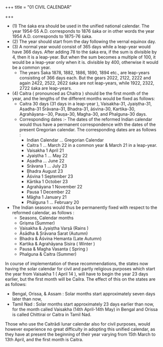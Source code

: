 +++
title = "01 CIVIL CALENDAR"

+++

- (1) The śaka era should be used in the unified national calendar. The year 1954-55 A.D. corresponds to 1876 śaka or in other words the year 1954 A.D. corresponds to 1875-76 śaka. 
- (2) The year should start from the day following the vernal equinox day. 
- (3) A normal year would consist of 365 days while a leap-year would have 366 days. After adding 78 to the śaka era, if the sum is divisible by 4, then it is a leap-year. But when the sum becomes a multiple of 100, it would be a leap-year only when it is. divisible by 400, otherwise it would be a common year. 
    - The years Śaka 1878, 1882, 1886, 1890, 1894 etc., are leap-years consisting of 366 days each. But the gears 2022, 2122, 2222 and again 2422, 2522, 2622 śaka are not leap-years, while 1922, 2322, 2722 śaka are leap-years. 
- (4) Caitra ( pronounced as Chaitra ) should be the first month of the year, and the lengths of the different months would be fixed as follows: 
    - Caitra 30 days (31 days in a leap-year ), Vaisakha-31, Jyaiṣtha-31, Aṣadha-31 Śrāvana–31, Bhadra-31, āśvina-30, Kartika-30, Agrahāyana--30, Pauṣa-30, Magha-30, and Phalguna-30 days.
    - Corresponding dates :- The dates of the reformed Indian calendar would thus have a permanent correspondence with the dates of the present Gregorian calendar. The corresponding dates are as follows :
        - Indian Calendar ... Gregorian Calendar 
        - Caitra 1 ... March 22 in a common year & March 21 in a leap-year. 
        - Vaisakha 1 April 21
        - Jyaiṣtha 1 ... May 22
        - Aṣadha ... June 22
        - Srāvana 1 ... July 23
        - Bhadra August 23
        - Āśvina 1 September 23 
        - Kārtika 1 October 23 
        - Agrahāyana 1 November 22
        - Pausa 1 December 22 
        - Māgha 1 January 21
        - Phālguna 1 ... February 20 
- The Indian seasons would thus be permanently fixed with respect to the reformed calendar, as follows : 
    - Seasons, Calendar months 
    - Griṣma (Summer) 
    - Vaisakha & Jyaiṣtha Varṣā (Rains ) 
    - Āsādha & Srāvana Śarat (Autumn) 
    - Bhadra & Āśvina Hemanta (Late Autumn)
    - Kartika & Agrahāyana Sisira ( Winter ) 
    - Pausa & Magha Vasanta ( Spring ) 
    - Phalguna & Caitra (Summer) 

In course of implementation of these recommendations, the states now having the solar calendar for civil and partly religious purposes which start the year from Vaisakha 1 ( April 14 ), will have to begin the year 23 days earlier, but the first month will be Cailra. The effect of this on the states are as follows: 

- Bengal, Orissa, & Assam : Solar months start approximately seven days later than now, 
- Tamil Nad : Solar months start approximately 23 days earlier than now, for the month called Vaisakha (14th April-14th May) in Bengal and Orissa is called Chittirai or Caitra in Tamil Nad. 

Those who use the Caitrādi lunar calendar also for civil purposes, would however experience no great difficulty in adopting this unified calendar, as they have at present the beginning of their year varying from 15th March to 13th April, and the first month is Caitra. 
